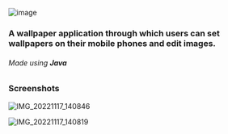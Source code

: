 <p width="10">

  ![image](https://user-images.githubusercontent.com/81035297/202406175-d894bc5e-2a3a-4f8a-a107-3f7f87c36fde.png)

</p3>
<h3> A wallpaper application through which users can set wallpapers on their mobile phones and edit images. </h3>

<h6> Made using <b>Java</b><h6>

<h3> Screenshots </h3>

![IMG_20221117_140846](https://user-images.githubusercontent.com/81035297/202406118-76d268b7-fcba-4a27-8c1f-48e72943aca6.jpg)

![IMG_20221117_140819](https://user-images.githubusercontent.com/81035297/202406140-7b8a088a-6af1-4cd9-b402-b6dcc45d1036.jpg)

